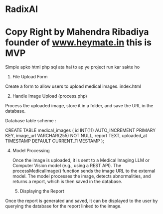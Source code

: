# RadixAI
# Copy Right by Mahendra Ribadiya founder of www.heymate.in this is MVP 
 Simple apko html php sql ata hai to ap ye project run kar sakte ho

1. File Upload Form

Create a form to allow users to upload medical images. index.html

2. Handle Image Upload (process.php)

Process the uploaded image, store it in a folder, and save the URL in the database.

Database table scheme :

CREATE TABLE medical_images (
    id INT(11) AUTO_INCREMENT PRIMARY KEY,
    image_url VARCHAR(255) NOT NULL,
    report TEXT,
    uploaded_at TIMESTAMP DEFAULT CURRENT_TIMESTAMP
);

4. Model Processing

    Once the image is uploaded, it is sent to a Medical Imaging LLM or Computer Vision model (e.g., using a REST API).
    The processMedicalImage() function sends the image URL to the external model.
    The model processes the image, detects abnormalities, and returns a report, which is then saved in the database.

   5. Displaying the Report

Once the report is generated and saved, it can be displayed to the user by querying the database for the report linked to the image.
